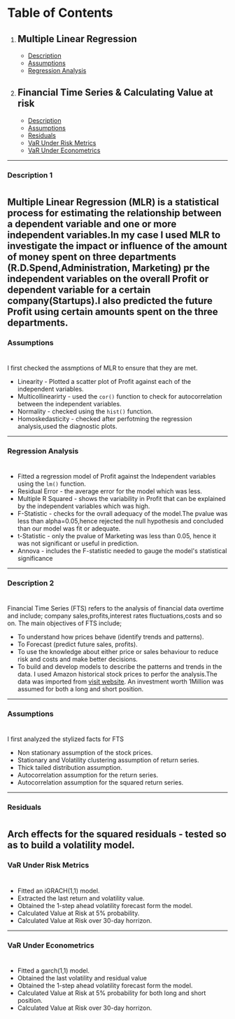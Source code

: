 # Table of Contents
1. ## Multiple Linear Regression
      * [Description](#Description-1)
      * [Assumptions](#Assumptions)
      * [Regression Analysis](#Regression-Analysis)     
2. ## Financial Time Series & Calculating Value at risk
      * [Description](#Description-2)
      * [Assumptions](#Assumptions)
      * [Residuals](#Residuals)
      * [VaR Under Risk Metrics](#VaR-Under-Risk-Metrics)
      * [VaR Under Econometrics](#VaR-Under-Econometrics)
 ---          
### Description 1
#
Multiple Linear Regression (MLR) is a statistical process for estimating the relationship between a dependent variable and one or more independent variables.In my case I used MLR to investigate the impact or influence of the amount of money spent on three departments (R.D.Spend,Administration, Marketing) pr the independent variables on the overall Profit or dependent variable for a certain company(Startups).I also predicted the future Profit using certain amounts spent on the three departments.
---
### Assumptions
#
I first checked the assmptions of MLR to ensure that they are met.
- Linearity - Plotted a scatter plot of Profit against each of the independent variables.
- Multicollinearirty - used the `cor()` function to check for autocorrelation between the independent variables.
- Normality - checked using the `hist()` function.
- Homoskedasticity - checked after perfotming the regression analysis,used the diagnostic plots.
---
### Regression Analysis
#
- Fitted a regression model of Profit against the Independent variables using the `lm()` function.
- Residual Error - the average error for the model which was less.
- Multiple R Squared - shows the variability in Profit that can be explained by the independent variables which was high.
- F-Statistic - checks for the ovrall adequacy of the model.The pvalue was less than alpha=0.05,hence rejected the null hypothesis and concluded than our model was fit or adequate.
- t-Statistic - only the pvalue of Marketing was less than 0.05, hence it was not significant or useful in prediction.
- Annova - includes the F-statistic needed to gauge the model's statistical significance
---
### Description 2
#
Financial Time Series (FTS) refers to the analysis of financial data overtime and include; company sales,profits,interest rates fluctuations,costs and so on.
The main objectives of FTS include;
- To understand how prices behave (identify trends and patterns).
- To Forecast (predict future sales, profits).
- To use the knowledge about either price or sales behaviour to reduce risk and costs and make better decisions.
- To build and develop models to describe the patterns and trends in the data.
I used Amazon historical stock prices to perfor the analysis.The data was imported from [visit website](https://finance.yahoo.com/ "yahoofinance").
An investment worth 1Million was assumed for both a long and short position.
---
### Assumptions
#
I first analyzed the stylized facts for FTS
- Non stationary assumption of the stock prices.
- Stationary and Volatility clustering assumption of return series.
- Thick tailed distribution assumption.
- Autocorrelation assumption for the return series.
- Autocorrelation assumption for the squared return series.
---
### Residuals
#
Arch effects for the squared residuals - tested so as to build a volatility model.
---
### VaR Under Risk Metrics
#
- Fitted an iGRACH(1,1) model.
- Extracted the last return and volatility value.
- Obtained the 1-step ahead volatility forecast form the model.
- Calculated Value at Risk  at 5% probability.
- Calculated Value at Risk over 30-day horrizon.
---
### VaR Under Econometrics
#
- Fitted a garch(1,1) model.
- Obtained the last volatility and residual value
- Obtained the 1-step ahead volatility forecast form the model.
- Calculated Value at Risk  at 5% probability for both long and short position.
- Calculated Value at Risk over 30-day horrizon.





